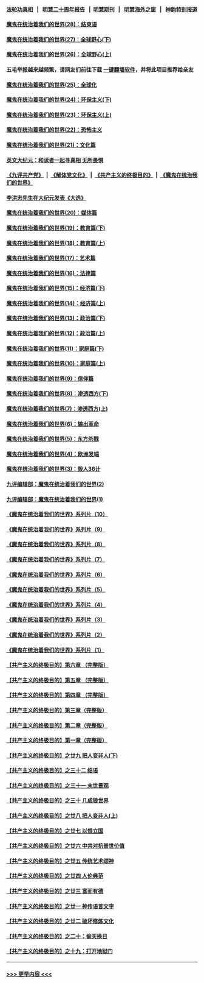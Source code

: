 #### [法轮功真相](https://github.com/gfw-breaker/truth/blob/master/README.md?t=0) &nbsp;&nbsp;|&nbsp;&nbsp; [明慧二十周年报告](https://github.com/gfw-breaker/mh-reports/blob/master/README.md?t=0) &nbsp;&nbsp;|&nbsp;&nbsp;[明慧期刊](https://github.com/gfw-breaker/mh-qikan) &nbsp;&nbsp;|&nbsp;&nbsp; [明慧海外之窗](https://github.com/gfw-breaker/mh-news/blob/master/README.md?t=0) &nbsp;&nbsp;|&nbsp;&nbsp; [神韵特别报道](https://github.com/gfw-breaker/mh-news/blob/master/shenyun.md?t=0)
#### [魔鬼在统治着我们的世界(28)：结束语](../pages/nsc422/n10936246.md?t=07180951) 
#### [魔鬼在统治着我们的世界(27)：全球野心(下)](../pages/nsc422/n10928319.md?t=07180951) 
#### [魔鬼在统治着我们的世界(26)：全球野心(上)](../pages/nsc422/n10900318.md?t=07180951) 
#### 五毛举报越来越频繁，请网友们前往下载 [一键翻墙软件](https://github.com/gfw-breaker/ssr-accounts)，并将此项目推荐给亲友
#### [魔鬼在统治着我们的世界(25)：全球化](../pages/nsc422/n10788205.md?t=07180951) 
#### [魔鬼在统治着我们的世界(24)：环保主义(下)](../pages/nsc422/n10695307.md?t=07180951) 
#### [魔鬼在统治着我们的世界(23)：环保主义(上)](../pages/nsc422/n10688613.md?t=07180951) 
#### [魔鬼在统治着我们的世界(22)：恐怖主义](../pages/nsc422/n10614727.md?t=07180951) 
#### [魔鬼在统治着我们的世界(21)：文化篇](../pages/nsc422/n10597706.md?t=07180951) 
#### [英文大纪元：和读者一起寻真相 无所畏惧](../pages/nsc422/n12542027.md?t=07180951) 
#### [《九评共产党》](https://github.com/begood0513/9ping.md/blob/master/README.md) &nbsp;|&nbsp; [《解体党文化》](../../../../jtdwh.md/blob/master/README.md)  &nbsp;|&nbsp; [《共产主义的终极目的》](../../../../gczydzjmd.md/blob/master/README.md) &nbsp;|&nbsp; [《魔鬼在统治我们的世界》](../../../../mgztzwmdsj.md/blob/master/README.md) 
#### [李洪志先生在大纪元发表《大选》](../pages/nsc422/n12534746.md?t=07180951) 
#### [魔鬼在统治着我们的世界(20)：媒体篇](../pages/nsc422/n10586579.md?t=07180951) 
#### [魔鬼在统治着我们的世界(19)：教育篇(下)](../pages/nsc422/n10564808.md?t=07180951) 
#### [魔鬼在统治着我们的世界(18)：教育篇(上)](../pages/nsc422/n10526970.md?t=07180951) 
#### [魔鬼在统治着我们的世界(17)：艺术篇](../pages/nsc422/n10499093.md?t=07180951) 
#### [魔鬼在统治着我们的世界(16)：法律篇](../pages/nsc422/n10485969.md?t=07180951) 
#### [魔鬼在统治着我们的世界(15)：经济篇(下)](../pages/nsc422/n10469975.md?t=07180951) 
#### [魔鬼在统治着我们的世界(14)：经济篇(上)](../pages/nsc422/n10457370.md?t=07180951) 
#### [魔鬼在统治着我们的世界(13)：政治篇(下)](../pages/nsc422/n10448270.md?t=07180951) 
#### [魔鬼在统治着我们的世界(12)：政治篇(上)](../pages/nsc422/n10444576.md?t=07180951) 
#### [魔鬼在统治着我们的世界(11)：家庭篇(下)](../pages/nsc422/n10440961.md?t=07180951) 
#### [魔鬼在统治着我们的世界(10)：家庭篇(上)](../pages/nsc422/n10435448.md?t=07180951) 
#### [魔鬼在统治着我们的世界(9)：信仰篇](../pages/nsc422/n10432159.md?t=07180951) 
#### [魔鬼在统治着我们的世界(8)：渗透西方(下)](../pages/nsc422/n10429603.md?t=07180951) 
#### [魔鬼在统治着我们的世界(7)：渗透西方(上)](../pages/nsc422/n10426013.md?t=07180951) 
#### [魔鬼在统治着我们的世界(6)：输出革命](../pages/nsc422/n10421536.md?t=07180951) 
#### [魔鬼在统治着我们的世界(5)：东方杀戮](../pages/nsc422/n10417707.md?t=07180951) 
#### [魔鬼在统治着我们的世界(4)：欧洲发端](../pages/nsc422/n10414890.md?t=07180951) 
#### [魔鬼在统治着我们的世界(3)：毁人36计](../pages/nsc422/n10411583.md?t=07180951) 
#### [九评编辑部：魔鬼在统治着我们的世界(2)](../pages/nsc422/n10410036.md?t=07180951) 
#### [九评编辑部：魔鬼在统治着我们的世界(1)](../pages/nsc422/n10406825.md?t=07180951) 
#### [《魔鬼在统治着我们的世界》系列片（10）](../pages/nsc422/n12292670.md?t=07180951) 
#### [《魔鬼在统治着我们的世界》系列片（9）](../pages/nsc422/n12290859.md?t=07180951) 
#### [《魔鬼在统治着我们的世界》系列片（8）](../pages/nsc422/n12287445.md?t=07180951) 
#### [《魔鬼在统治着我们的世界》系列片（7）](../pages/nsc422/n12283425.md?t=07180951) 
#### [《魔鬼在统治着我们的世界》系列片（6）](../pages/nsc422/n12282314.md?t=07180951) 
#### [《魔鬼在统治着我们的世界》系列片（5）](../pages/nsc422/n12281419.md?t=07180951) 
#### [《魔鬼在统治着我们的世界》系列片（4）](../pages/nsc422/n12274024.md?t=07180951) 
#### [《魔鬼在统治着我们的世界》系列片（3）](../pages/nsc422/n12271322.md?t=07180951) 
#### [《魔鬼在统治着我们的世界》系列片（2）](../pages/nsc422/n12269049.md?t=07180951) 
#### [《魔鬼在统治着我们的世界》系列片（1）](../pages/nsc422/n12267575.md?t=07180951) 
#### [【共产主义的终极目的】第六章 （完整版）](../pages/nsc422/n11428913.md?t=07180951) 
#### [【共产主义的终极目的】第五章 （完整版）](../pages/nsc422/n11428912.md?t=07180951) 
#### [【共产主义的终极目的】第四章 （完整版）](../pages/nsc422/n11428907.md?t=07180951) 
#### [【共产主义的终极目的】第三章（完整版）](../pages/nsc422/n11428848.md?t=07180951) 
#### [【共产主义的终极目的】第二章（完整版）](../pages/nsc422/n11428831.md?t=07180951) 
#### [【共产主义的终极目的】第一章（完整版）](../pages/nsc422/n11417651.md?t=07180951) 
#### [【共产主义的终极目的】之廿九 把人变非人(下)](../pages/nsc422/n11344140.md?t=07180951) 
#### [【共产主义的终极目的】之三十二 结语](../pages/nsc422/n11360535.md?t=07180951) 
#### [【共产主义的终极目的】之三十一 末世景观](../pages/nsc422/n11351129.md?t=07180951) 
#### [【共产主义的终极目的】之三十 几成狼世界](../pages/nsc422/n11348280.md?t=07180951) 
#### [【共产主义的终极目的】之廿八 把人变非人(上)](../pages/nsc422/n11340492.md?t=07180951) 
#### [【共产主义的终极目的】之廿七 以恨立国](../pages/nsc422/n11336944.md?t=07180951) 
#### [【共产主义的终极目的】之廿六 中共对抗普世价值](../pages/nsc422/n11324785.md?t=07180951) 
#### [【共产主义的终极目的】之廿五 传统艺术颂神](../pages/nsc422/n11296396.md?t=07180951) 
#### [【共产主义的终极目的】之廿四 人伦典范](../pages/nsc422/n11296397.md?t=07180951) 
#### [【共产主义的终极目的】之廿三 富而有德](../pages/nsc422/n11283598.md?t=07180951) 
#### [【共产主义的终极目的】之廿一 神传语言文字](../pages/nsc422/n11263265.md?t=07180951) 
#### [【共产主义的终极目的】之廿二 破坏修炼文化](../pages/nsc422/n11245728.md?t=07180951) 
#### [【共产主义的终极目的】之二十：偷天换日](../pages/nsc422/n11238846.md?t=07180951) 
#### [【共产主义的终极目的】之十九：打开地狱门](../pages/nsc422/n11206376.md?t=07180951) 

----
#### [ >>> 更早内容 <<< ](../indexes/nsc422-earlier.md)
